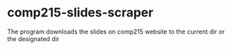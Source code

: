 # comp215-slides-scraper
The program downloads the slides on comp215 website to the current dir or the designated dir
